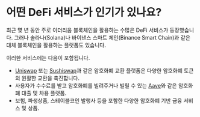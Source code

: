 # 어떤 DeFi 서비스가 인기가 있나요?

최근 몇 년 동안 주로 이더리움 블록체인을 활용하는 수많은 DeFi 서비스가 등장했습니다. 그러나 솔라나(Solana)나 바이낸스 스마트 체인(Binance Smart Chain)과 같은 대체 블록체인을 활용하는 플랫폼도 있습니다.

이러한 서비스에는 다음이 포함됩니다.

- [Uniswap](https://app.uniswap.org) 또는 [Sushiswap](https://app.sushi.com/swap)과 같은 암호화폐 교환 플랫폼은 다양한 암호화폐 토큰의 원활한 교환을 촉진합니다.
- 사용자가 수수료를 받고 암호화폐를 빌려주거나 빌릴 수 있는 [Aave](https://aave.com/)와 같은 암호화폐 대출 및 차용 플랫폼.
- 보험, 파생상품, 스테이블코인 발행사 등을 포함한 다양한 암호화폐 기반 금융 서비스 및 상품.
